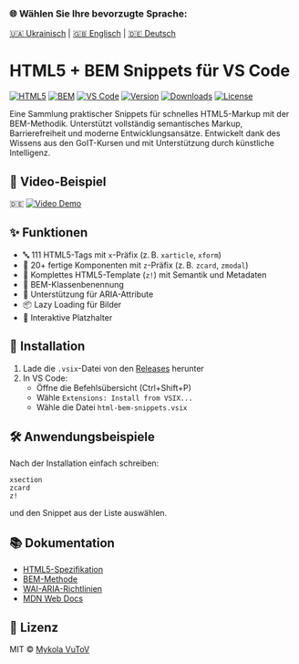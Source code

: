 ### 🌐 Wählen Sie Ihre bevorzugte Sprache:

[🇺🇦 Ukrainisch](README.md) | [🇬🇧 Englisch](README.en.md) |
[🇩🇪 Deutsch](README.de.md)

# HTML5 + BEM Snippets für VS Code

[![HTML5](https://img.shields.io/badge/HTML5-E34F26?style=for-the-badge&logo=html5&logoColor=white)](https://html.spec.whatwg.org/)
[![BEM](https://img.shields.io/badge/BEM-000000?style=for-the-badge&logo=bem&logoColor=white)](https://en.bem.info/)
[![VS Code](https://img.shields.io/badge/VS_Code-007ACC?style=for-the-badge&logo=visual-studio-code&logoColor=white)](https://code.visualstudio.com/)
[![Version](https://img.shields.io/github/v/release/VuToV-Mykola/html-vscode-snippets)](https://github.com/VuToV-Mykola/html-vscode-snippets/releases)
[![Downloads](https://img.shields.io/github/downloads/VuToV-Mykola/html-vscode-snippets/total?label=Downloads)](https://github.com/VuToV-Mykola/html-vscode-snippets/releases/latest)
[![License](https://img.shields.io/badge/License-MIT-blue.svg)](LICENSE)

Eine Sammlung praktischer Snippets für schnelles HTML5-Markup mit der
BEM-Methodik. Unterstützt vollständig semantisches Markup, Barrierefreiheit und
moderne Entwicklungsansätze. Entwickelt dank des Wissens aus den GoIT-Kursen und
mit Unterstützung durch künstliche Intelligenz.

## 🎥 Video-Beispiel

🇩🇪 [![Video Demo](https://img.youtube.com/vi/ZEnn5RbKXUw/0.jpg)](https://www.youtube.com/watch?v=ZEnn5RbKXUw)

## ✨ Funktionen

- 🔤 111 HTML5-Tags mit `x`-Präfix (z. B. `xarticle`, `xform`)
- 🧩 20+ fertige Komponenten mit `z`-Präfix (z. B. `zcard`, `zmodal`)
- 📄 Komplettes HTML5-Template (`z!`) mit Semantik und Metadaten
- 🔧 BEM-Klassenbenennung
- 🦾 Unterstützung für ARIA-Attribute
- 📦 Lazy Loading für Bilder
- 🧠 Interaktive Platzhalter

## 🚀 Installation

1. Lade die `.vsix`-Datei von den
   [Releases](https://github.com/VuToV-Mykola/html-vscode-snippets/releases/latest)
   herunter
2. In VS Code:
   - Öffne die Befehlsübersicht (Ctrl+Shift+P)
   - Wähle `Extensions: Install from VSIX...`
   - Wähle die Datei `html-bem-snippets.vsix`

## 🛠 Anwendungsbeispiele

Nach der Installation einfach schreiben:

```
xsection
zcard
z!
```

und den Snippet aus der Liste auswählen.

## 📚 Dokumentation

- [HTML5-Spezifikation](https://html.spec.whatwg.org/)
- [BEM-Methode](https://en.bem.info/methodology/)
- [WAI-ARIA-Richtlinien](https://www.w3.org/WAI/ARIA/apg/)
- [MDN Web Docs](https://developer.mozilla.org/de/)

## 📜 Lizenz

MIT © [Mykola VuToV](https://github.com/VuToV-Mykola)
